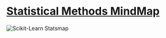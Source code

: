 # [Statistical Methods MindMap](https://github.com/ankit-jha/stats/wiki)

![Scikit-Learn Statsmap](https://scikit-learn.org/stable/_static/ml_map.png) 
